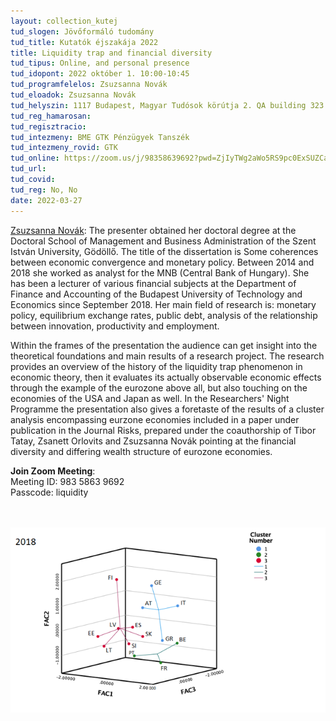```yaml
---
layout: collection_kutej
tud_slogen: Jövőformáló tudomány
tud_title: Kutatók éjszakája 2022
title: Liquidity trap and financial diversity
tud_tipus: Online, and personal presence
tud_idopont: 2022 október 1. 10:00-10:45
tud_programfelelos: Zsuzsanna Novák
tud_eloadok: Zsuzsanna Novák
tud_helyszin: 1117 Budapest, Magyar Tudósok körútja 2. QA building 323.
tud_reg_hamarosan:
tud_regisztracio:
tud_intezmeny: BME GTK Pénzügyek Tanszék
tud_intezmeny_rovid: GTK
tud_online: https://zoom.us/j/98358639692?pwd=ZjIyTWg2aWo5RS9pc0ExSUZCalBqZz09
tud_url:
tud_covid:
tud_reg: No, No
date: 2022-03-27
---
```


<a href="https://www.gtk.bme.hu/dr-novak-zsuzsanna/" target="_blank"> Zsuzsanna Novák</a>: The presenter obtained her doctoral degree at the Doctoral School of Management and Business Administration of the Szent István University, Gödöllő. The title of the dissertation is Some coherences between economic convergence and monetary policy. Between 2014 and 2018 she worked as analyst for the MNB (Central Bank of Hungary). She has been a lecturer of various financial subjects at the Department of Finance and Accounting of the Budapest University of Technology and Economics since September 2018. Her main field of research is: monetary policy, equilibrium exchange rates, public debt, analysis of the relationship between innovation, productivity and employment. 

Within the frames of the presentation the audience can get insight into the theoretical foundations and main results of a research project. The research provides an overview of the history of the liquidity trap phenomenon in economic theory, then it evaluates its actually observable economic effects through the example of the eurozone above all, but also touching on the economies of the USA and Japan as well. In the Researchers' Night Programme the presentation also gives a foretaste of the results of a cluster analysis encompassing eurzone economies included in a paper under publication in the Journal Risks, prepared under the coauthorship of Tibor Tatay, Zsanett Orlovits and  Zsuzsanna Novák pointing at the financial diversity and differing wealth structure of eurozone economies.

<b>Join Zoom Meeting</b>:<br>
Meeting ID: 983 5863 9692<br>
Passcode: liquidity


<br><br>
<img src="images/likviditasi_csapda_vagy_penzugyi_sokszinuseg.png" max-width="400" class="center">
